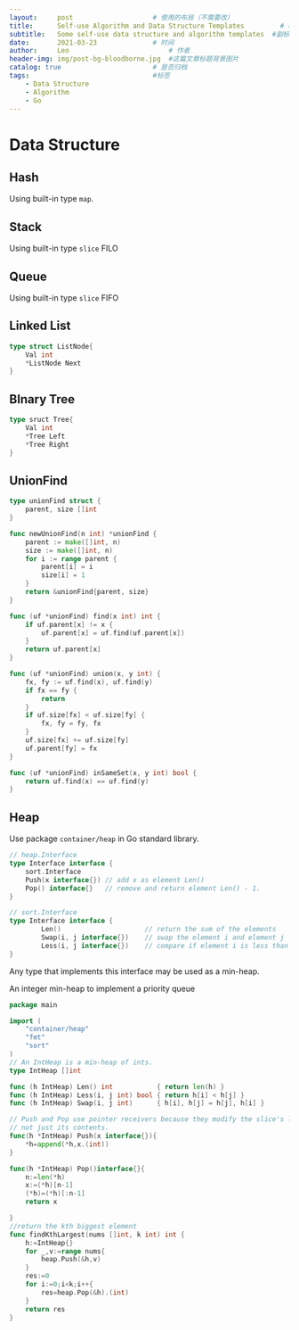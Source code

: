 ```yaml
---
layout:     post   				    # 使用的布局（不需要改）
title:      Self-use Algorithm and Data Structure Templates			# 标题 
subtitle:   Some self-use data structure and algorithm templates  #副标题
date:       2021-03-23 				# 时间
author:     Leo 						# 作者
header-img: img/post-bg-bloodborne.jpg 	#这篇文章标题背景图片
catalog: true 						# 是否归档
tags:								#标签
    - Data Structure
    - Algorithm
    - Go
---
```


# Data Structure

## Hash 

Using built-in type `map`.

## Stack

Using built-in type `slice`  FILO

## Queue

Using built-in type `slice`  FIFO

## Linked List

```go
type struct ListNode{
    Val int
    *ListNode Next
}
```

## BInary Tree

```go
type sruct Tree{
    Val int
    *Tree Left
    *Tree Right
}
```

## UnionFind

```go
type unionFind struct {
    parent, size []int
}

func newUnionFind(n int) *unionFind {
    parent := make([]int, n)
    size := make([]int, n)
    for i := range parent {
        parent[i] = i
        size[i] = 1
    }
    return &unionFind{parent, size}
}

func (uf *unionFind) find(x int) int {
    if uf.parent[x] != x {
        uf.parent[x] = uf.find(uf.parent[x])
    }
    return uf.parent[x]
}

func (uf *unionFind) union(x, y int) {
    fx, fy := uf.find(x), uf.find(y)
    if fx == fy {
        return
    }
    if uf.size[fx] < uf.size[fy] {
        fx, fy = fy, fx
    }
    uf.size[fx] += uf.size[fy]
    uf.parent[fy] = fx
}

func (uf *unionFind) inSameSet(x, y int) bool {
    return uf.find(x) == uf.find(y)
}
```

## Heap

Use package `container/heap` in Go standard library.

```go
// heap.Interface
type Interface interface {
    sort.Interface
    Push(x interface{}) // add x as element Len()
    Pop() interface{}   // remove and return element Len() - 1.
}

// sort.Interface
type Interface interface {
        Len()                     // return the sum of the elements
        Swap(i, j interface{})    // swap the element i and element j
        Less(i, j interface{})    // compare if element i is less than element j
}
```

Any type that implements this interface may be used as a min-heap.

An integer min-heap to implement a priority queue

```go
package main

import (
	"container/heap"
	"fmt"
	"sort"
)
// An IntHeap is a min-heap of ints.
type IntHeap []int

func (h IntHeap) Len() int           { return len(h) }
func (h IntHeap) Less(i, j int) bool { return h[i] < h[j] }
func (h IntHeap) Swap(i, j int)      { h[i], h[j] = h[j], h[i] }

// Push and Pop use pointer receivers because they modify the slice's length,
// not just its contents.
func(h *IntHeap) Push(x interface{}){
    *h=append(*h,x.(int))
}

func(h *IntHeap) Pop()interface{}{
    n:=len(*h)
    x:=(*h)[n-1]
    (*h)=(*h)[:n-1]
    return x

}
//return the kth biggest element
func findKthLargest(nums []int, k int) int {
    h:=IntHeap{}
    for _,v:=range nums{
        heap.Push(&h,v)
    }
    res:=0
    for i:=0;i<k;i++{
        res=heap.Pop(&h).(int)
    }
    return res
}
